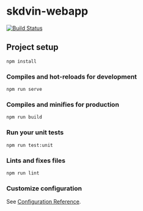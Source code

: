 # skdvin-webapp
[![Build Status](https://travis-ci.com/skyYaga/skdvin-webapp.svg?branch=develop)](https://travis-ci.com/skyYaga/skdvin-webapp)

## Project setup
```
npm install
```

### Compiles and hot-reloads for development
```
npm run serve
```

### Compiles and minifies for production
```
npm run build
```

### Run your unit tests
```
npm run test:unit
```

### Lints and fixes files
```
npm run lint
```

### Customize configuration
See [Configuration Reference](https://cli.vuejs.org/config/).
